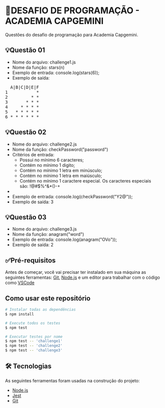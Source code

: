# 🚀DESAFIO DE PROGRAMAÇÃO - ACADEMIA CAPGEMINI

Questões do desafio de programação para Academia Capgemini.


## 💡Questão 01

- Nome do arquivo: challenge1.js
- Nome da função: stars(n)
- Exemplo de entrada: console.log(stars(6));
- Exemplo de saída:
<pre>
  A|B|C|D|E|F
1           *
2         * *
3       * * *
4     * * * *
5   * * * * *
6 * * * * * *
</pre>

## 💡Questão 02

- Nome do arquivo: challenge2.js
- Nome da função: checkPassword("password")
- Critérios de entrada:
   * Possui no mínimo 6 caracteres;
   * Contém no mínimo 1 digito;
   * Contém no mínimo 1 letra em minúsculo;
   * Contém no mínimo 1 letra em maiúsculo;
   * Contém no mínimo 1 caractere especial. Os caracteres especiais são: !@#$%^&*()-+
- 
- Exemplo de entrada: console.log(checkPassword("Y2@"));
- Exemplo de saída: 3


## 💡Questão 03

- Nome do arquivo: challenge3.js
- Nome da função: anagram("word")
- Exemplo de entrada: console.log(anagram("OVo"));
- Exemplo de saída: 2


## ✅Pré-requisitos

Antes de começar, você vai precisar ter instalado em sua máquina as seguintes ferramentas:
[Git](https://git-scm.com), [Node.js](https://nodejs.org/en/) e um editor para trabalhar com o código como [VSCode](https://code.visualstudio.com/)


## Como usar este repositório

```bash
# Instalar todas as dependências
$ npm install

# Execute todos os testes
$ npm test

# Executar testes por nome
$ npm test -- 'challenge1'
$ npm test -- 'challenge2'
$ npm test -- 'challenge3'
```

## 🛠 Tecnologias

As seguintes ferramentas foram usadas na construção do projeto:

- [Node.js](https://nodejs.org/pt-BR/)
- [Jest](https://jestjs.io/pt-BR/)
- [Git](https://git-scm.com/)
